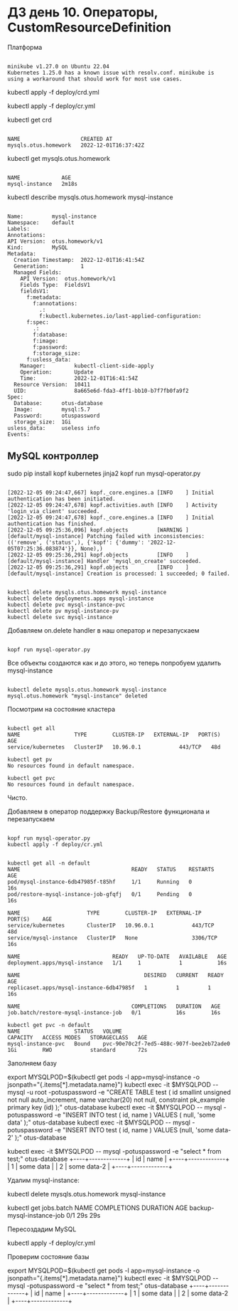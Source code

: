 <H1>ДЗ день 10. Операторы, CustomResourceDefinition</H1>
Платформа

<pre><code>
minikube v1.27.0 on Ubuntu 22.04
Kubernetes 1.25.0 has a known issue with resolv.conf. minikube is using a workaround that should work for most use cases.
</pre></code>

kubectl apply -f deploy/crd.yml

kubectl apply -f deploy/cr.yml

kubectl get crd
<pre><code>
NAME                   CREATED AT
mysqls.otus.homework   2022-12-01T16:37:42Z
</pre></code>

kubectl get mysqls.otus.homework
<pre><code>
NAME             AGE
mysql-instance   2m18s
</pre></code>

kubectl describe mysqls.otus.homework mysql-instance

<pre><code>
Name:         mysql-instance
Namespace:    default
Labels:       <none>
Annotations:  <none>
API Version:  otus.homework/v1
Kind:         MySQL
Metadata:
  Creation Timestamp:  2022-12-01T16:41:54Z
  Generation:          1
  Managed Fields:
    API Version:  otus.homework/v1
    Fields Type:  FieldsV1
    fieldsV1:
      f:metadata:
        f:annotations:
          .:
          f:kubectl.kubernetes.io/last-applied-configuration:
      f:spec:
        .:
        f:database:
        f:image:
        f:password:
        f:storage_size:
      f:usless_data:
    Manager:         kubectl-client-side-apply
    Operation:       Update
    Time:            2022-12-01T16:41:54Z
  Resource Version:  10411
  UID:               8a665e6d-fda3-4ff1-bb10-b7f7fb0fa9f2
Spec:
  Database:      otus-database
  Image:         mysql:5.7
  Password:      otuspassword
  storage_size:  1Gi
usless_data:     useless info
Events:          <none>
</pre></code>

<H2>MySQL контроллер</H2>

sudo pip install kopf kubernetes jinja2
kopf run mysql-operator.py

<pre><code>
[2022-12-05 09:24:47,667] kopf._core.engines.a [INFO    ] Initial authentication has been initiated.
[2022-12-05 09:24:47,678] kopf.activities.auth [INFO    ] Activity 'login_via_client' succeeded.
[2022-12-05 09:24:47,678] kopf._core.engines.a [INFO    ] Initial authentication has finished.
[2022-12-05 09:25:36,096] kopf.objects         [WARNING ] [default/mysql-instance] Patching failed with inconsistencies: (('remove', ('status',), {'kopf': {'dummy': '2022-12-05T07:25:36.083874'}}, None),)
[2022-12-05 09:25:36,291] kopf.objects         [INFO    ] [default/mysql-instance] Handler 'mysql_on_create' succeeded.
[2022-12-05 09:25:36,291] kopf.objects         [INFO    ] [default/mysql-instance] Creation is processed: 1 succeeded; 0 failed.
</pre></code>

<pre><code>
kubectl delete mysqls.otus.homework mysql-instance
kubectl delete deployments.apps mysql-instance
kubectl delete pvc mysql-instance-pvc
kubectl delete pv mysql-instance-pv
kubectl delete svc mysql-instance
</pre></code>

Добавляем on.delete handler в наш оператор и перезапускаем

<pre><code>
kopf run mysql-operator.py
</pre></code>

Все объекты создаются как и до этого, но теперь попробуем удалить mysql-instance

<pre><code>
kubectl delete mysqls.otus.homework mysql-instance
mysql.otus.homework "mysql-instance" deleted
</pre></code>

Посмотрим на состояние кластера

<pre><code>
kubectl get all
NAME                 TYPE        CLUSTER-IP   EXTERNAL-IP   PORT(S)   AGE
service/kubernetes   ClusterIP   10.96.0.1    <none>        443/TCP   48d

kubectl get pv
No resources found in default namespace.

kubectl get pvc
No resources found in default namespace.
</pre></code>

Чисто.

Добавляем в оператор поддержку Backup/Restore функционала и перезапускаем

<pre><code>
kopf run mysql-operator.py
kubectl apply -f deploy/cr.yml
</pre></code>

<pre><code>
kubectl get all -n default
NAME                                   READY   STATUS    RESTARTS   AGE
pod/mysql-instance-6db47985f-t85hf     1/1     Running   0          16s
pod/restore-mysql-instance-job-gfqfj   0/1     Pending   0          16s

NAME                     TYPE        CLUSTER-IP   EXTERNAL-IP   PORT(S)    AGE
service/kubernetes       ClusterIP   10.96.0.1    <none>        443/TCP    48d
service/mysql-instance   ClusterIP   None         <none>        3306/TCP   16s

NAME                             READY   UP-TO-DATE   AVAILABLE   AGE
deployment.apps/mysql-instance   1/1     1            1           16s

NAME                                       DESIRED   CURRENT   READY   AGE
replicaset.apps/mysql-instance-6db47985f   1         1         1       16s

NAME                                   COMPLETIONS   DURATION   AGE
job.batch/restore-mysql-instance-job   0/1           16s        16s

kubectl get pvc -n default
NAME                 STATUS   VOLUME                                     CAPACITY   ACCESS MODES   STORAGECLASS   AGE
mysql-instance-pvc   Bound    pvc-90e70c2f-7ed5-488c-907f-bee2eb72ade0   1Gi        RWO            standard       72s
</pre></code>

Заполняем базу

export MYSQLPOD=$(kubectl get pods -l app=mysql-instance -o jsonpath="{.items[*].metadata.name}")
kubectl exec -it $MYSQLPOD -- mysql -u root -potuspassword -e "CREATE TABLE test ( id smallint unsigned not null auto_increment, name varchar(20) not null, constraint pk_example primary key (id) );" otus-database
kubectl exec -it $MYSQLPOD -- mysql -potuspassword -e "INSERT INTO test ( id, name ) VALUES ( null, 'some data' );" otus-database 
kubectl exec -it $MYSQLPOD -- mysql -potuspassword -e "INSERT INTO test ( id, name ) VALUES (null, 'some data-2' );" otus-database

kubectl exec -it $MYSQLPOD -- mysql -potuspassword -e "select * from test;" otus-database
+----+-------------+
| id | name        |
+----+-------------+
|  1 | some data   |
|  2 | some data-2 |
+----+-------------+

Удалим mysql-instance:

kubectl delete mysqls.otus.homework mysql-instance

kubectl get jobs.batch
NAME                         COMPLETIONS   DURATION   AGE
backup-mysql-instance-job    0/1           29s        29s

Пересоздадим MySQL

kubectl apply -f deploy/cr.yml

Проверим состояние базы

export MYSQLPOD=$(kubectl get pods -l app=mysql-instance -o jsonpath="{.items[*].metadata.name}")
kubectl exec -it $MYSQLPOD -- mysql -potuspassword -e "select * from test;" otus-database
+----+-------------+
| id | name        |
+----+-------------+
|  1 | some data   |
|  2 | some data-2 |
+----+-------------+


